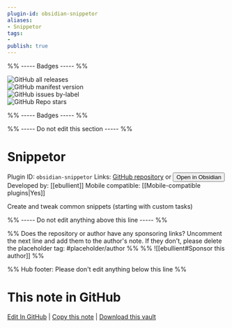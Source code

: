 ```yaml
---
plugin-id: obsidian-snippetor
aliases:
- Snippetor
tags: 
- 
publish: true
---
```


%% ----- Badges ----- %%

![GitHub all releases](https://img.shields.io/github/downloads/ebullient/obsidian-snippetor/total?color=573E7A&logo=github&style=for-the-badge)   
![GitHub manifest version](https://img.shields.io/github/manifest-json/v/ebullient/obsidian-snippetor?color=573E7A&logo=github&style=for-the-badge)   
![GitHub issues by-label](https://img.shields.io/github/issues/ebullient/obsidian-snippetor/help%20wanted?color=573E7A&logo=github&style=for-the-badge)   
![GitHub Repo stars](https://img.shields.io/github/stars/ebullient/obsidian-snippetor?color=573E7A&logo=github&style=for-the-badge)

%% ----- Badges ----- %%

%% ----- Do not edit this section ----- %%

# Snippetor

Plugin ID: `obsidian-snippetor`
Links: [GitHub repository](https://github.com/ebullient/obsidian-snippetor) or [<button id=HH>Open in Obsidian</button>](obsidian://goto-plugin?id=obsidian-snippetor)
Developed by: [[ebullient]]
Mobile compatible: [[Mobile-compatible plugins|Yes]]

Create and tweak common snippets (starting with custom tasks)

%% ----- Do not edit anything above this line ----- %% 

%% Does the repository or author have any sponsoring links? Uncomment the next line and add them to the author's note. If they don't, please delete the placeholder tag: #placeholder/author %%
%% ![[ebullient#Sponsor this author]] %%

%% Hub footer: Please don't edit anything below this line %%

# This note in GitHub

<span class="git-footer">[Edit In GitHub](https://github.dev/obsidian-community/obsidian-hub/blob/main/02%20-%20Community%20Expansions/02.05%20All%20Community%20Expansions/Plugins/obsidian-snippetor.md "git-hub-edit-note") | [Copy this note](https://raw.githubusercontent.com/obsidian-community/obsidian-hub/main/02%20-%20Community%20Expansions/02.05%20All%20Community%20Expansions/Plugins/obsidian-snippetor.md "git-hub-copy-note") | [Download this vault](https://github.com/obsidian-community/obsidian-hub/archive/refs/heads/main.zip "git-hub-download-vault") </span>
